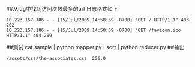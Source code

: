 ##从log中找到访问次数最多的url
日志格式如下
```
10.223.157.186 - - [15/Jul/2009:14:58:59 -0700] "GET / HTTP/1.1" 403 202
10.223.157.186 - - [15/Jul/2009:14:58:59 -0700] "GET /favicon.ico HTTP/1.1" 404 209
```
##测试
cat sample | python mapper.py | sort | python reducer.py 
##输出
```
/assets/css/the-associates.css	256.0
```
